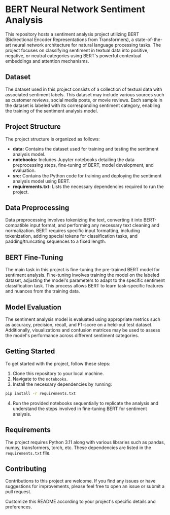 # BERT Neural Network Sentiment Analysis
This repository hosts a sentiment analysis project utilizing BERT (Bidirectional Encoder Representations from Transformers), a state-of-the-art neural network architecture for natural language processing tasks. The project focuses on classifying sentiment in textual data into positive, negative, or neutral categories using BERT's powerful contextual embeddings and attention mechanisms.

## Dataset

The dataset used in this project consists of a collection of textual data with associated sentiment labels. This dataset may include various sources such as customer reviews, social media posts, or movie reviews. Each sample in the dataset is labeled with its corresponding sentiment category, enabling the training of the sentiment analysis model.

## Project Structure

The project structure is organized as follows:

- **data:** Contains the dataset used for training and testing the sentiment analysis model.
- **notebooks:** Includes Jupyter notebooks detailing the data preprocessing steps, fine-tuning of BERT, model development, and evaluation.
- **src:** Contains the Python code for training and deploying the sentiment analysis model using BERT.
- **requirements.txt:** Lists the necessary dependencies required to run the project.

## Data Preprocessing

Data preprocessing involves tokenizing the text, converting it into BERT-compatible input format, and performing any necessary text cleaning and normalization. BERT requires specific input formatting, including tokenization, adding special tokens for classification tasks, and padding/truncating sequences to a fixed length.

## BERT Fine-Tuning

The main task in this project is fine-tuning the pre-trained BERT model for sentiment analysis. Fine-tuning involves training the model on the labeled dataset, adjusting the model's parameters to adapt to the specific sentiment classification task. This process allows BERT to learn task-specific features and nuances from the training data.

## Model Evaluation

The sentiment analysis model is evaluated using appropriate metrics such as accuracy, precision, recall, and F1-score on a held-out test dataset. Additionally, visualizations and confusion matrices may be used to assess the model's performance across different sentiment categories.

## Getting Started

To get started with the project, follow these steps:

1. Clone this repository to your local machine.
2. Navigate to the `notebooks`.
3. Install the necessary dependencies by running:

```bash
pip install -r requirements.txt
```

4. Run the provided notebooks sequentially to replicate the analysis and understand the steps involved in fine-tuning BERT for sentiment analysis.

## Requirements

The project requires Python 3.11 along with various libraries such as pandas, numpy, transformers, torch, etc. These dependencies are listed in the `requirements.txt` file.

## Contributing

Contributions to this project are welcome. If you find any issues or have suggestions for improvements, please feel free to open an issue or submit a pull request.


Customize this README according to your project's specific details and preferences.
